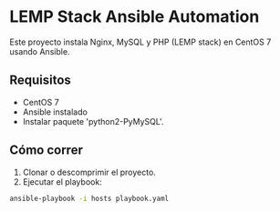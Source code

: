 # LEMP Stack Ansible Automation

Este proyecto instala Nginx, MySQL y PHP (LEMP stack) en CentOS 7 usando Ansible.

## Requisitos
- CentOS 7
- Ansible instalado
- Instalar paquete 'python2-PyMySQL'.

## Cómo correr
1. Clonar o descomprimir el proyecto.
2. Ejecutar el playbook:

```bash
ansible-playbook -i hosts playbook.yaml
```